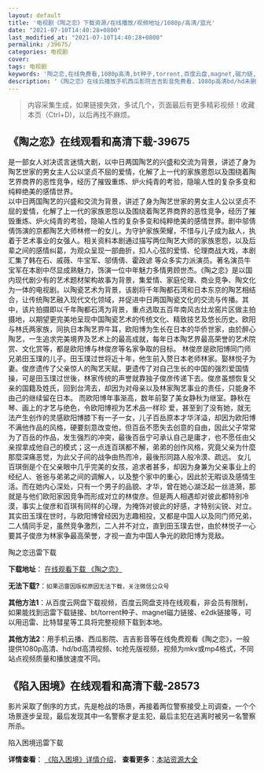 ```yaml
---
layout: default
title: '电视剧《陶之恋》下载资源/在线播放/视频地址/1080p/高清/蓝光'
date: "2021-07-10T14:40:28+0800"
last_modified_at: "2021-07-10T14:40:28+0800"
permalink: /39675/
categories: 电视剧
cover:
tags: 电视剧
keywords: '陶之恋,在线免费看,1080p高清,bt种子,torrent,百度云盘,magnet,磁力链,迅雷下载资源'
description: '《陶之恋》在线云播放手机西瓜影院吉吉影音免费看，1080p高清bd/hd未删减完整版和tc抢先枪版，mkv/mp4格式，附带bt/torrent种子、magnet/磁力链、百度云盘、网盘资源迅雷下载链接'
---
```


>内容采集生成，如果链接失效，多试几个，页面最后有更多精彩视频！收藏本页（Ctrl+D)，以后再找不麻烦。


## 《陶之恋》在线观看和高清下载-39675

是一部女人对决谎言迷情大剧，以中日两国陶艺的兴盛和交流为背景，讲述了身为陶艺世家的男女主人公以坚贞不屈的爱情，化解了上一代的家族恩怨以及围绕着陶艺界商界的恶性竞争，经历了摧毁重炼、炉火纯青的考验，隐喻人性的复杂多变和纯粹绝美的感情世界。<br />以中日两国陶艺的兴盛和交流为背景，讲述了身为陶艺世家的男女主人公以坚贞不屈的爱情，化解了上一代的家族恩怨以及围绕着陶艺界商界的恶性竞争，经历了摧毁重炼、炉火纯青的考验，隐喻人性的复杂多变和纯粹绝美的感情世界。剧中邬倩倩饰演的京都陶艺大师林修一的女儿，为守护家族荣耀，不惜与儿子成为敌人，执着于艺术事业的女强人。相关资料本剧通过描写两位陶艺大师的家族恩怨，以及后辈之间的感情纠葛，为观众呈现一部曲折，扣人心弦的爱情、伦理商战大戏，本剧汇集了韩在石、戚薇、牛宝军、邬倩倩、霍政谚 等众多实力派演员。著名演员牛宝军在本剧中尽显成熟魅力，饰演一位中年魅力多情男顾世杰。《陶之恋》是以国内现代剧少有的艺术题材架构故事为背景，集爱情、家庭伦理、商业竞争、陶文化为一体的电视剧。以陶瓷艺术为背景，该剧将千年陶都石湾和日本东京的陶艺相结合，让传统陶艺融入现代文化领域，并促进中日两国陶瓷文化的交流与传播。其中，该片拍摄即以千年陶都石湾为背景，重点选取五百年南风古灶龙窑片区做主拍摄地，以期望更完美地呈现中国陶瓷艺术的传统文化、精致技艺及悠长历史。欧阳与林氏两家族，同执日本陶艺界牛耳，欧阳博为生长在日本的华侨世家，由於醉心陶艺，一生追求完美境界及艺术上的最高成就，每年日本陶艺界最高荣誉的艺术院赏、文化赏等，都是欧阳博与林俊彦等名家争取的目标。 林俊彦是欧阳博同门师兄弟田玉璞的儿子。田玉璞过世将近十年，他生前入赘日本老师林家。娶林悦子为妻。俊彦遗传了父亲惊人的陶艺天赋，更遗传了对自己生长的中国的强烈爱国情操，可是田玉璞过世後，林家传统的声誉就靠独子俊彦传递下去。俊彦虽想恢复父亲的国籍及姓氏，回到台湾去，却因为对母亲以及林家陶艺事业的责任，只能身不由己的继续留在日本。 而欧阳博年事渐高，数年前娶了美女静秋为继室。静秋在琴、画上的才艺与绝色，令欧阳博视为艺术品一样珍 爱，甚至到了没有她，就无法产生创作的灵感欧阳博膝下有一子一女，儿子百岳原本才华洋溢，却因为欧阳博不满他作品的风格，硬要刻意改变他，但百岳不愿失去创意的自由，因此父子常常为了百岳的作品，发生强烈的冲突，最後百岳宁可承认自己是庸才，也不愿任由父亲捏拿成他自己的模式；这一点连百琪都不解，弟弟的创作风格，究竟父亲为什麼那麼深痛恶觉，为此父子间的战争由热而冷，最後形同路人般冷漠、疏远。 女儿百琪倒是个在父亲眼中几乎完美的女孩，追求者甚多，却因为身兼为父亲事业上的经纪人、爸爸与弟弟之间的调解人，以及整个家中的重心，因此於无暇谈及感情生活。而在她内心深处，只有一个男子的品貌、才华，曾在她心湖泛起一丝涟漪，那就是与他们欧阳家因竞争而形成对立的林俊彦。但是两人相遇却对彼此都特别冷漠，事实上俊彦和百琪有同样的心理，为掩饰对彼此的好感，才特别尖锐、对立。 其实田玉璞在世时，与欧阳博曾经因为志趣相投，又都是中国人以及同门师兄弟，二人情同手足，虽然竞争激烈，二人并不对立，直到田玉璞去世，由於林悦子一心要其子俊彦为林家争最高荣誉，才视一直为中国人争光的欧阳博为竞敌。</p>


陶之恋迅雷下载

**下载地址**： [在线观看下载 《陶之恋》](https://www.993dy.com//vod-detail-id-12615.html) 


**无法下载?**：`如果迅雷因版权原因无法下载，关注微信公众号 `

**其他方法1**：从百度云网盘下载视频，百度云网盘支持在线观看，非会员有限制，如果能找到迅雷下载链接、bt/torrent种子、magnet磁力链接、e2dk链接等，可以用迅雷、比特彗星等工具将完整视频下载到本地。

**其他方法2**：用手机云播、西瓜影院、吉吉影音等在线免费观看《陶之恋》，一般提供1080p高清、hd/bd高清视频、tc抢先版视频，视频为mkv或mp4格式，不同站点视频质量和播放速度不同。


## 《陷入困境》在线观看和高清下载-28573

影片采取了倒序的方式，先是枪战的场景，再接着两位警察接受上司调查，一个个场景逐步呈现，最后发现其中一名警察才是主犯，最后主犯在逃离时被另一名警察所杀。


陷入困境迅雷下载

**详情查看**： [《陷入困境》详情介绍](/movie/28573/)， **查看更多**：[本站资源大全](/movie/t/all/)

